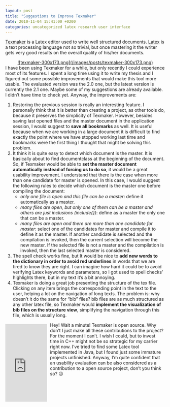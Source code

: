 ```yaml
---
layout: post
title: "Suggestions to Improve Texmaker"
date: 2010-11-04 15:41:00 +0200
categories: uncategorized latex research user interface
---
```


<a href="http://www.xm1math.net/texmaker/">Texmaker</a> is a Latex editor used to write well structured documents. <a href="http://www.latex-project.org/">Latex</a> is a text processing language not so trivial, but once mastering it the writer gets very good results on the overall quality of his/her documents.

<div style="clear: both; text-align: center;"><a href="http://69.89.31.239/~hildeber/wp-content/uploads/2010/11/texmaker.png" style="margin-left: 1em; margin-right: 1em;">![texmaker-300x173.png](/images/posts/texmaker-300x173.png)</a></div>
I have been using Texmaker for a while, but only recently I could experience most of its features. I spent a long time using it to write my thesis and I figured out some possible improvements that would make this tool more usable. The evaluated version was the 2.0 one, but the latest version is currently the 2.1 one. Maybe some of my suggestions are already available. I didn’t have time to check yet. Anyway, the improvements are:

<ol>
<li>Restoring the previous session is really an interesting feature. I personally think that it is better than creating a project, as other tools do, because it preserves the simplicity of Texmaker. However, besides saving last opened files and the master document in the application session, I would suggest to <b>save all bookmarks</b> as well. It is useful because when we are working in a large document it is difficult to find exactly the point where we have stopped working last time and bookmarks were the first thing I thought that might be solving this problem.</li>
<li>It think it is quite easy to detect which document is the master. It is basically about to find documentclass at the beginning of the document. So, if Texmaker would be able to <b>set the master document automatically instead of forcing us to do so</b>, it would be a great usability improvement. I understand that there is the case when more than one candidate for master is opened. In this case, I would suggest the following rules to decide which document is the master one before compiling the document:
<ul>
<li><i>only one file is open and this file can be a master</i>: define it automatically as a master.</li>
<li><i>many files are open, but only one of them can be a master and others are just inclusions (include{})</i>: define as a master the only one that can be a master.</li>
<li><i>many files are open and there are more than one candidate for master</i>: select one of the candidates for master and compile it to define it as the master. If another candidate is selected and the compilation is invoked, then the current selection will become the new master. If the selected file is not a master and the compilation is invoked, then the last selected master is considered.</li>
</ul>
</li>
<li>The spell check works fine, but It would be nice to <b>add new words to the dictionary in order to avoid red underlines</b> in words that we are tired to know they are right. I can imagine how hard it could be to avoid verifying Latex keywords and parameters, so I got used to spell checks’ highlights there, but in my text it’s a bit annoying.</li>
<li>Texmaker is doing a great job presenting the structure of the tex file. Clicking on any item brings the corresponding point in the text to the user, helping a lot on the navigation of long texts. The problem is: why doesn’t it do the same for “bib” files? bib files are as much structured as any other latex file, so Texmaker would <b>implement the visualization of bib files on the structure view</b>, simplifying the navigation through this file, which is usually long.</li>
</ol>
<iframe align="left" frameborder="0" marginheight="0" marginwidth="0" scrolling="no" src="http://rcm.amazon.com/e/cm?t=c03ce-20&amp;o=1&amp;p=8&amp;l=bpl&amp;asins=0321173856&amp;fc1=000000&amp;IS2=1&amp;lt1=_blank&amp;m=amazon&amp;lc1=0000FF&amp;bc1=000000&amp;bg1=FFFFFF&amp;f=ifr" style="height: 245px; padding-right: 10px; padding-top: 5px; width: 131px;"></iframe>Hey! Wait a minute! Texmaker is open source. Why don’t I just make all these contributions to the project? For the moment I can’t. I wish I could, but to invest time in C++ might not be so strategic for my carrier right now. I’ve tried to find some Latex tool implemented in Java, but I found just some immature projects unfinished. Anyway, I’m quite confident that an usability evaluation can be also considered as a contribution to a open source project, don’t you think so? 😉

<ol></ol>